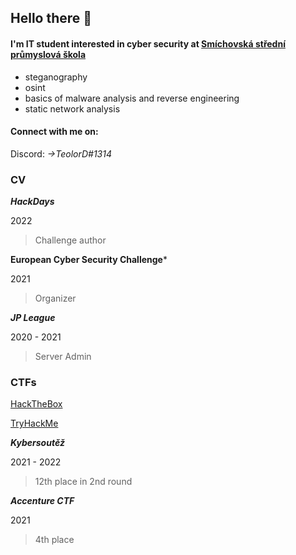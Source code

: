 ## Hello there 👋
#### I'm IT student interested in cyber security at [Smíchovská střední průmyslová škola][ssps]
  - steganography 
  - osint
  - basics of malware analysis and reverse engineering
  - static network analysis
  
#### Connect with me on: 

Discord: *->TeolorD#1314*

### CV

***HackDays***

2022

> Challenge author

**European Cyber Security Challenge***

2021

> Organizer 

***JP League***

2020 - 2021

> Server Admin

### CTFs

[HackTheBox]

[TryHackMe]

***Kybersoutěž***

2021 - 2022

> 12th place in 2nd round

***Accenture CTF***

2021

> 4th place

<!--
**teolord/teolord** is a ✨ _special_ ✨ repository because its `README.md` (this file) appears on your GitHub profile.

Here are some ideas to get you started:

- 🔭 I’m currently working on ...
- 🌱 I’m currently learning ...
- 👯 I’m looking to collaborate on ...
- 🤔 I’m looking for help with ...
- 💬 Ask me about ...
- 📫 How to reach me: ...
- 😄 Pronouns: ...
- ⚡ Fun fact: ...
-->


[ssps]: https://www.ssps.cz/
[HackTheBox]: https://app.hackthebox.com/users/550708
[TryHackMe]: https://tryhackme.com/p/TeolorD
